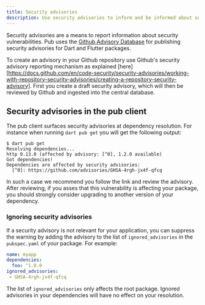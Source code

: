 ```yaml
---
title: Security advisories
description: Use security advisories to inform and be informed about security vulnerabilities.
---
```


Security advisories are a means to report information about security
vulnerabilities. Pub uses the [Github Advisory Database][]
for publishing security advisories for Dart and Flutter packages. 

To create an advisory in your Github repository use Github's security advisory
reporting mechanism as explained
[here][https://docs.github.com/en/code-security/security-advisories/working-with-repository-security-advisories/creating-a-repository-security-advisory].
First you create a draft security advisory, which will then be reviewed by
Github and ingested into the central database.


## Security advisories in the pub client
The pub client surfaces security advisories at dependency resolution. For
instance when running `dart pub get` you will get the following output:

```terminal
$ dart pub get
Resolving dependencies...
http 0.13.0 (affected by advisory: [^0], 1.2.0 available)
Got dependencies!
Dependencies are affected by security advisories:
  [^0]: https://github.com/advisories/GHSA-4rgh-jx4f-qfcq
```

In such a case we recommend you follow the link and review the advisory. After
reviewing, if you asses that this vulnerability is affecting your package, you
should strongly consider upgrading to another version of your dependency.


### Ignoring security advisories

If a security advisory is not relevant for your application, you can suppress the
warning by adding the advisory to the list of `ignored_advisories` in the
`pubspec.yaml` of your package. For example:

```yaml
name: myapp
dependencies:
  foo: ^1.0.0
ignored_advisories:
 - GHSA-4rgh-jx4f-qfcq
```

The list of `ignored_advisories` only affects the root package. Ignored
advisories in your dependencies will have no effect on your resolution.

[Github Advisory Database]: [https://github.com/advisories]
[here]: https://docs.github.com/en/code-security/security-advisories/working-with-repository-security-advisories/creating-a-repository-security-advisory

